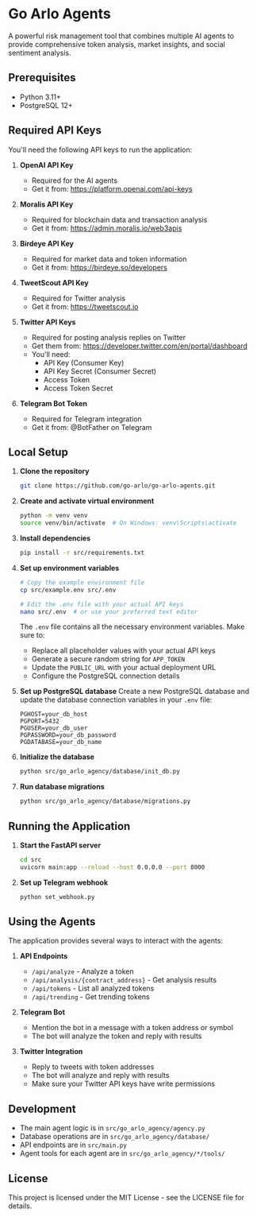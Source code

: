 # Go Arlo Agents

A powerful risk management tool that combines multiple AI agents to provide comprehensive token analysis, market insights, and social sentiment analysis.

## Prerequisites

- Python 3.11+
- PostgreSQL 12+

## Required API Keys

You'll need the following API keys to run the application:

1. **OpenAI API Key**
   - Required for the AI agents
   - Get it from: https://platform.openai.com/api-keys

2. **Moralis API Key**
   - Required for blockchain data and transaction analysis
   - Get it from: https://admin.moralis.io/web3apis

3. **Birdeye API Key**
   - Required for market data and token information
   - Get it from: https://birdeye.so/developers

4. **TweetScout API Key**
   - Required for Twitter analysis
   - Get it from: https://tweetscout.io

5. **Twitter API Keys**
   - Required for posting analysis replies on Twitter
   - Get them from: https://developer.twitter.com/en/portal/dashboard
   - You'll need:
     - API Key (Consumer Key)
     - API Key Secret (Consumer Secret)
     - Access Token
     - Access Token Secret

6. **Telegram Bot Token**
   - Required for Telegram integration
   - Get it from: @BotFather on Telegram

## Local Setup

1. **Clone the repository**
   ```bash
   git clone https://github.com/go-arlo/go-arlo-agents.git
   ```

2. **Create and activate virtual environment**
   ```bash
   python -m venv venv
   source venv/bin/activate  # On Windows: venv\Scripts\activate
   ```

3. **Install dependencies**
   ```bash
   pip install -r src/requirements.txt
   ```

4. **Set up environment variables**
   ```bash
   # Copy the example environment file
   cp src/example.env src/.env
   
   # Edit the .env file with your actual API keys
   nano src/.env  # or use your preferred text editor
   ```
   
   The `.env` file contains all the necessary environment variables. Make sure to:
   - Replace all placeholder values with your actual API keys
   - Generate a secure random string for `APP_TOKEN`
   - Update the `PUBLIC_URL` with your actual deployment URL
   - Configure the PostgreSQL connection details

5. **Set up PostgreSQL database**
   Create a new PostgreSQL database and update the database connection variables in your `.env` file:
   ```
   PGHOST=your_db_host
   PGPORT=5432
   PGUSER=your_db_user
   PGPASSWORD=your_db_password
   PGDATABASE=your_db_name
   ```

6. **Initialize the database**
   ```bash
   python src/go_arlo_agency/database/init_db.py
   ```

7. **Run database migrations**
   ```bash
   python src/go_arlo_agency/database/migrations.py
   ```

## Running the Application

1. **Start the FastAPI server**
   ```bash
   cd src
   uvicorn main:app --reload --host 0.0.0.0 --port 8000
   ```

2. **Set up Telegram webhook**
   ```bash
   python set_webhook.py
   ```

## Using the Agents

The application provides several ways to interact with the agents:

1. **API Endpoints**
   - `/api/analyze` - Analyze a token
   - `/api/analysis/{contract_address}` - Get analysis results
   - `/api/tokens` - List all analyzed tokens
   - `/api/trending` - Get trending tokens

2. **Telegram Bot**
   - Mention the bot in a message with a token address or symbol
   - The bot will analyze the token and reply with results

3. **Twitter Integration**
   - Reply to tweets with token addresses
   - The bot will analyze and reply with results
   - Make sure your Twitter API keys have write permissions

## Development

- The main agent logic is in `src/go_arlo_agency/agency.py`
- Database operations are in `src/go_arlo_agency/database/`
- API endpoints are in `src/main.py`
- Agent tools for each agent are in `src/go_arlo_agency/*/tools/`

## License

This project is licensed under the MIT License - see the LICENSE file for details.
